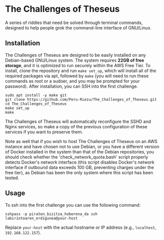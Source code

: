 # The Challenges of Theseus

A series of riddles that need be solved through terminal commands, designed to help people grok the command-line interface of GNU/Linux.

## Installation

The Challenges of Theseus are designed to be easily installed on any Debian-based GNU/Linux system. The system requires **22GB of free storage**, and it is optimized to run securely within the AWS Free Tier. To install, clone the repository and run `make set_up`, which will install all of the required packages via apt, followed by `make` (you will need to run these commands as root or a sudoer, and you may be prompted for your password). After installation, you can SSH into the first challenge.

    sudo apt install -y make git
    git clone https://github.com/Peru-Riezu/The_Challenges_of_Theseus.git
    cd The_Challenges_of_Theseus
    make set_up
    make

The Challenges of Theseus will automatically reconfigure the SSHD and Nginx services, so make a copy of the previous configuration of these services if you want to preserve them.

Note as well that if you wish to host The Challenges of Theseus on an AWS instance and have chosen not to use Debian, or you have a different version of Docker installed in the system than that of the Debian repositories, you should check whether the 'check_network_quota.bash' script properly detects Docker's network interface (this script disables Docker's network interface if outbound data exceeds 100 GB, preventing charges under the free tier), as Debian has been the only system where this script has been tested.

## Usage

To ssh into the first challenge you can use the following command:

    sshpass -p piraten_bizitza_hoberena_da ssh labirintoaren_erdigunea@your-host

Replace `your-host` with the actual hostname or IP address (e.g., `localhost`, `192.168.122.157`).
